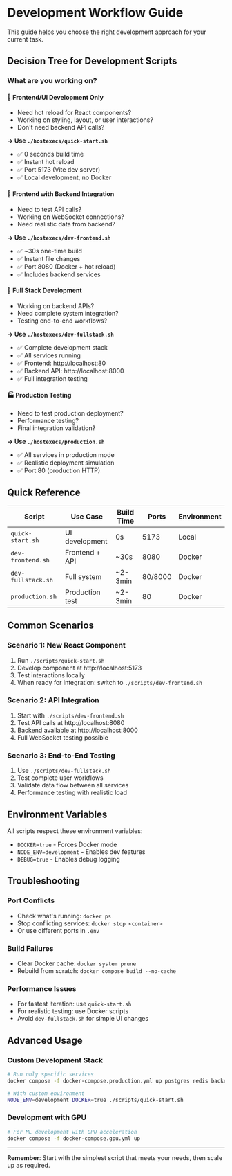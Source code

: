 # Development Workflow Guide

This guide helps you choose the right development approach for your current task.

## Decision Tree for Development Scripts

### What are you working on?

#### 🎨 **Frontend/UI Development Only**
- Need hot reload for React components?
- Working on styling, layout, or user interactions?
- Don't need backend API calls?

**→ Use `./hostexecs/quick-start.sh`**
- ✅ 0 seconds build time
- ✅ Instant hot reload
- ✅ Port 5173 (Vite dev server)
- ✅ Local development, no Docker

#### 🔧 **Frontend with Backend Integration**
- Need to test API calls?
- Working on WebSocket connections?
- Need realistic data from backend?

**→ Use `./hostexecs/dev-frontend.sh`**
- ✅ ~30s one-time build
- ✅ Instant file changes
- ✅ Port 8080 (Docker + hot reload)
- ✅ Includes backend services

#### 🚀 **Full Stack Development**
- Working on backend APIs?
- Need complete system integration?
- Testing end-to-end workflows?

**→ Use `./hostexecs/dev-fullstack.sh`**
- ✅ Complete development stack
- ✅ All services running
- ✅ Frontend: http://localhost:80
- ✅ Backend API: http://localhost:8000
- ✅ Full integration testing

#### 🏭 **Production Testing**
- Need to test production deployment?
- Performance testing?
- Final integration validation?

**→ Use `./hostexecs/production.sh`**
- ✅ All services in production mode
- ✅ Realistic deployment simulation
- ✅ Port 80 (production HTTP)

## Quick Reference

| Script | Use Case | Build Time | Ports | Environment |
|--------|----------|------------|-------|-------------|
| `quick-start.sh` | UI development | 0s | 5173 | Local |
| `dev-frontend.sh` | Frontend + API | ~30s | 8080 | Docker |
| `dev-fullstack.sh` | Full system | ~2-3min | 80/8000 | Docker |
| `production.sh` | Production test | ~2-3min | 80 | Docker |

## Common Scenarios

### Scenario 1: New React Component
1. Run `./scripts/quick-start.sh`
2. Develop component at http://localhost:5173
3. Test interactions locally
4. When ready for integration: switch to `./scripts/dev-frontend.sh`

### Scenario 2: API Integration
1. Start with `./scripts/dev-frontend.sh`
2. Test API calls at http://localhost:8080
3. Backend available at http://localhost:8000
4. Full WebSocket testing possible

### Scenario 3: End-to-End Testing
1. Use `./scripts/dev-fullstack.sh`
2. Test complete user workflows
3. Validate data flow between all services
4. Performance testing with realistic load

## Environment Variables

All scripts respect these environment variables:
- `DOCKER=true` - Forces Docker mode
- `NODE_ENV=development` - Enables dev features
- `DEBUG=true` - Enables debug logging

## Troubleshooting

### Port Conflicts
- Check what's running: `docker ps`
- Stop conflicting services: `docker stop <container>`
- Or use different ports in `.env`

### Build Failures
- Clear Docker cache: `docker system prune`
- Rebuild from scratch: `docker compose build --no-cache`

### Performance Issues
- For fastest iteration: use `quick-start.sh`
- For realistic testing: use Docker scripts
- Avoid `dev-fullstack.sh` for simple UI changes

## Advanced Usage

### Custom Development Stack
```bash
# Run only specific services
docker compose -f docker-compose.production.yml up postgres redis backend

# With custom environment
NODE_ENV=development DOCKER=true ./scripts/quick-start.sh
```

### Development with GPU
```bash
# For ML development with GPU acceleration
docker compose -f docker-compose.gpu.yml up
```

---

**Remember**: Start with the simplest script that meets your needs, then scale up as required.